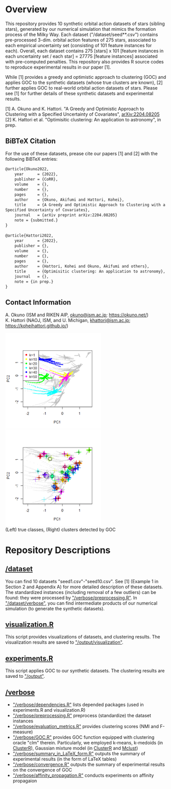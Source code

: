 # Overview 
This repository provides 10 synthetic orbital action datasets of stars (sibling stars), generated by our numerical simulation that mimics the formation process of the Milky Way. 
Each dataset ("/dataset/seed**.csv") contains pre-processed 3-dim. orbital action features of 275 stars, associated to each empirical uncertainty set (consisting of 101 feature instances for each). Overall, each dataset contains 275 [stars] x 101 [feature instances in each uncertainty set / each star] = 27775 [feature instances] associated with pre-computed penalties. This repository also provides R source codes to reproduce experimental results in our paper [1]. 

While [1] provides a greedy and optimistic approach to clustering (GOC) and applies GOC to the synthetic datasets (whose true clusters are known), [2] further applies GOC to real-world orbital action datasets of stars. Please see [1] for further details of these synthetic datasets and experimental results. 

[1] A. Okuno and K. Hattori. "A Greedy and Optimistic Approach to Clustering with a Specified Uncertainty of Covariates", <a href="https://arxiv.org/abs/2204.08205">arXiv:2204.08205</a> <br>
[2] K. Hattori et al. "Optimisitic clustering: An application to astronomy", in prep. <br>

## BiBTeX Citation
For the use of these datasets, prease cite our papers [1] and [2] with the following BiBTeX entries:

```
@article{Okuno2022,
    year      = {2022},
    publisher = {CoRR},
    volume    = {},
    number    = {},
    pages     = {},
    author    = {Okuno, Akifumi and Hattori, Kohei},
    title     = {A Greedy and Optimistic Approach to Clustering with a Specified Uncertainty of Covariates},
    journal   = {arXiv preprint arXiv:2204.08205}
    note = {submitted.}
}

@article{Hattori2022,
    year      = {2022},
    publisher = {},
    volume    = {},
    number    = {},
    pages     = {},
    author    = {Hattori, Kohei and Okuno, Akifumi and others},
    title     = {Optimisitic clustering: An application to astronomy},
    journal   = {},
    note = {in prep.}
}
```

## Contact Information
A. Okuno (ISM and RIKEN AIP, okuno@ism.ac.jp; <a href="https://okuno.net/">https://okuno.net/</a>) <br>
K. Hattori (NAOJ, ISM, and U. Michigan, khattori@ism.ac.jp; <a href="https://koheihattori.github.io/">https://koheihattori.github.io/</a>)

<img src="/output/visualization/seed1.png" width="300"> <img src="/output/visualization/optimistic.png" width="300"> <br>
(Left) true classes, (Right) clusters detected by GOC

# Repository Descriptions

## <a href="https://github.com/oknakfm/GOC/tree/main/dataset">/dataset</a>
You can find 10 datasets "seed1.csv"-"seed10.csv". See [1] (Example 1 in Section 2 and Appendix A) for more detailed description of these datasets. The standardized instances (including removal of a few outliers) can be found: they were processed by <a href="https://github.com/oknakfm/GOC/blob/main/verbose/preprocessing.R">"/verbose/preprocessing.R"</a>. In <a href="https://github.com/oknakfm/GOC/tree/main/dataset/verbose">"/dataset/verbose"</a>, you can find intermediate products of our numerical simulation (to generate the synthetic datasets). 

## <a href="https://github.com/oknakfm/GOC/blob/main/visualization.R">visualization.R</a>
This script provides visualizations of datasets, and clustering results. The visualization results are saved to <a href="https://github.com/oknakfm/GOC/tree/main/output/visualization">"/output/visualization"</a>.

## <a href="https://github.com/oknakfm/GOC/blob/main/experiments.R">experiments.R</a>
This script applies GOC to our synthetic datasets. The clustering results are saved to <a href="https://github.com/oknakfm/GOC/tree/main/output">"/output"</a>. 

## <a href="https://github.com/oknakfm/GOC/tree/main/verbose">/verbose</a>
- <a href="https://github.com/oknakfm/GOC/blob/main/verbose/dependencies.R">"/verbose/dependencies.R"</a> lists depended packages (used in experiments.R and visualization.R)
- <a href="https://github.com/oknakfm/GOC/blob/main/verbose/preprocessing.R">"/verbose/preprocessing.R"</a> preprocess (standardize) the dataset instances
- <a href="https://github.com/oknakfm/GOC/blob/main/verbose/evaluation_metrics.R">"/verbose/evaluation_metrics.R"</a> provides clustering scores (NMI and F-measure)
- <a href="https://github.com/oknakfm/GOC/blob/main/verbose/GOC.R">"/verbose/GOC.R"</a> provides GOC function equipped with clustering oracle "clm" therein. Particularly, we employed k-means, k-medoids (in <a href="https://cran.r-project.org/web/packages/ClusterR/index.html">ClusterR</a>), Gaussian mixture model (in <a href="https://cran.r-project.org/web/packages/ClusterR/index.html">ClusterR</a> and <a href="https://cran.r-project.org/web/packages/mclust/index.html">Mclust</a>)
- <a href="https://github.com/oknakfm/GOC/blob/main/verbose/summary_in_LaTeX_form.R">"/verbose/summary_in_LaTeX_form.R"</a> outputs the summary of experimental results (in the form of LaTeX tables)
- <a href="https://github.com/oknakfm/GOC/blob/main/verbose/convergence.R">"/verbose/convergence.R"</a> outputs the summary of experimental results on the convergence of GOC
- <a href="https://github.com/oknakfm/GOC/blob/main/verbose/affinity_propagation.R">"/verbose/affinity_propagation.R"</a> conducts experiments on affinity propagaion
